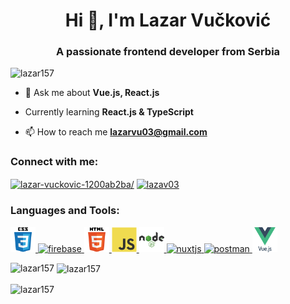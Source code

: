 <h1 align="center">Hi 👋, I'm Lazar Vučković</h1>
<h3 align="center">A passionate frontend developer from Serbia</h3>


<p align="left"> <img src="https://komarev.com/ghpvc/?username=lazar157&label=Profile%20views&color=0e75b6&style=flat" alt="lazar157" /> </p>

- 💬 Ask me about **Vue.js, React.js**
- Currently learning **React.js & TypeScript**

- 📫 How to reach me **lazarvu03@gmail.com**

<h3 align="left">Connect with me:</h3>
<p align="left">
<a href="https://linkedin.com/in/lazar-vuckovic-1200ab2ba/" target="blank"><img align="center" src="https://raw.githubusercontent.com/rahuldkjain/github-profile-readme-generator/master/src/images/icons/Social/linked-in-alt.svg" alt="lazar-vuckovic-1200ab2ba/" height="30" width="40" /></a>
<a href="https://instagram.com/lazav03" target="blank"><img align="center" src="https://raw.githubusercontent.com/rahuldkjain/github-profile-readme-generator/master/src/images/icons/Social/instagram.svg" alt="lazav03" height="30" width="40" /></a>
</p>

<h3 align="left">Languages and Tools:</h3>
<p align="left"> <a href="https://www.w3schools.com/css/" target="_blank" rel="noreferrer"> <img src="https://raw.githubusercontent.com/devicons/devicon/master/icons/css3/css3-original-wordmark.svg" alt="css3" width="40" height="40"/> </a> <a href="https://firebase.google.com/" target="_blank" rel="noreferrer"> <img src="https://www.vectorlogo.zone/logos/firebase/firebase-icon.svg" alt="firebase" width="40" height="40"/> </a> <a href="https://www.w3.org/html/" target="_blank" rel="noreferrer"> <img src="https://raw.githubusercontent.com/devicons/devicon/master/icons/html5/html5-original-wordmark.svg" alt="html5" width="40" height="40"/> </a> <a href="https://developer.mozilla.org/en-US/docs/Web/JavaScript" target="_blank" rel="noreferrer"> <img src="https://raw.githubusercontent.com/devicons/devicon/master/icons/javascript/javascript-original.svg" alt="javascript" width="40" height="40"/> </a> <a href="https://nodejs.org" target="_blank" rel="noreferrer"> <img src="https://raw.githubusercontent.com/devicons/devicon/master/icons/nodejs/nodejs-original-wordmark.svg" alt="nodejs" width="40" height="40"/> </a> <a href="https://nuxtjs.org/" target="_blank" rel="noreferrer"> <img src="https://www.vectorlogo.zone/logos/nuxtjs/nuxtjs-icon.svg" alt="nuxtjs" width="40" height="40"/> </a> <a href="https://postman.com" target="_blank" rel="noreferrer"> <img src="https://www.vectorlogo.zone/logos/getpostman/getpostman-icon.svg" alt="postman" width="40" height="40"/> </a> <a href="https://vuejs.org/" target="_blank" rel="noreferrer"> <img src="https://raw.githubusercontent.com/devicons/devicon/master/icons/vuejs/vuejs-original-wordmark.svg" alt="vuejs" width="40" height="40"/> </a> </p>

<p><img align="left" src="https://github-readme-stats.vercel.app/api/top-langs?username=lazar157&show_icons=true&locale=en&layout=compact" alt="lazar157" /></p>

<p>&nbsp;<img align="center" src="https://github-readme-stats.vercel.app/api?username=lazar157&show_icons=true&locale=en" alt="lazar157" /></p>

<p><img align="center" src="https://github-readme-streak-stats.herokuapp.com/?user=lazar157&" alt="lazar157" /></p>
